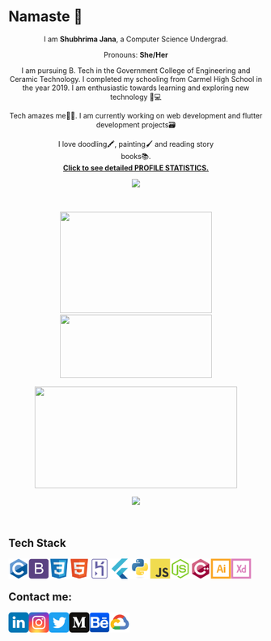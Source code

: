 # Namaste 🙏 

<p align="center">I am <strong>Shubhrima Jana</strong>, a Computer Science Undergrad.</p>
 <p align="center">Pronouns: <strong>She/Her</strong></p>
 <p align="center" >I am pursuing B. Tech  in the Government College of Engineering and Ceramic Technology. I completed my schooling from Carmel High School in the year 2019. I am enthusiastic towards learning and exploring new technology 📱💻</p>
<p align="center"> Tech amazes me📳📴. I am currently working on web development and flutter development projects🗃 </p>
<p align="center" style="margin: 0 19%";> I love doodling🖍, painting🖌 and reading story books📚. </p>
<p align="center" style="margin: 0 19%";><a href="https://profile-summary-for-github.com/user/shubhrima"><strong>Click to see detailed PROFILE STATISTICS.</strong></a></p>
<p align="center"><img src="https://activity-graph.herokuapp.com/graph?username=shubhrima&bg_color=000000&color=FFFFFF&line=FFFFFF&point=00FF00"></p>
<br>

<p align ="center" width = "45%"> <a href="https://github-readme-stats.vercel.app/api?username=shubhrima"><img src="https://github-readme-stats.vercel.app/api?username=shubhrima&hide=stars&count_private=true&show_icons=true" width="300" height="200"/></a> <a href="https://github-readme-stats.vercel.app/api/top-langs/?username=shubhrima&exclude_repo=quiz"> <img src="https://github-readme-stats.vercel.app/api/top-langs/?username=shubhrima&exclude_repo=quiz&layout=compact&langs_count=6" width="300" height="125"/></a></p>
<p align="center"><a href="https://github-readme-streak-stats.herokuapp.com/?user=shubhrima&theme=dark">
<img src="https://github-readme-streak-stats.herokuapp.com/?user=shubhrima&theme=dark" width="400" height="200"/></a>
</p>
<p align="center"> <a href="https://github-profile-trophy.vercel.app/?username=shubhrima"><img src="https://github-profile-trophy.vercel.app/?username=shubhrima"/></a> </p>

<br>

## Tech Stack
[<img align = "left" width = "40px" height = "40px" src = "https://github.com/devicons/devicon/blob/master/icons/c/c-original.svg"/>]()
[<img align = "left" width = "40px" height = "40px" src = "https://github.com/devicons/devicon/blob/master/icons/bootstrap/bootstrap-plain.svg"/>]()
[<img align = "left" width = "40px" height = "40px" src = "https://github.com/devicons/devicon/blob/master/icons/css3/css3-original.svg"/>]()
[<img align = "left" width = "40px" height = "40px" src = "https://github.com/devicons/devicon/blob/master/icons/html5/html5-original.svg"/>]()
[<img align = "left" width = "40px" height = "40px" src = "https://github.com/devicons/devicon/blob/master/icons/heroku/heroku-original.svg"/>]()
[<img align = "left" width="40px" height="40px" src="https://github.com/devicons/devicon/blob/master/icons/flutter/flutter-original.svg"/>]()
[<img align = "left" width = "40px" height = "40px" src = "https://github.com/devicons/devicon/blob/master/icons/python/python-original.svg"/>]()
[<img align = "left" width = "40px" height = "40px" src = "https://github.com/devicons/devicon/blob/master/icons/javascript/javascript-original.svg"/>]()
[<img align = "left" width="40px" height="40px" src="https://github.com/devicons/devicon/blob/master/icons/nodejs/nodejs-original.svg"/>]()
[<img align = "left" width = "40px" height = "40px" src = "https://github.com/devicons/devicon/blob/master/icons/cplusplus/cplusplus-original.svg"/>]()
[<img align = "left" width = "40px" height = "40px" src = "https://github.com/devicons/devicon/blob/master/icons/illustrator/illustrator-line.svg"/>]()
[<img align = "left" width = "40px" height = "40px" src = "https://github.com/devicons/devicon/blob/master/icons/xd/xd-line.svg"/>]()

<br>
<br>

## Contact me:
[<img align = "left" width = "40px" height = "40px" src = "https://github.com/edent/SuperTinyIcons/blob/master/images/svg/linkedin.svg">](https://www.linkedin.com/in/shubhrima-jana/)
[<img align = "left" width = "40px" height = "40px" src = "https://github.com/edent/SuperTinyIcons/blob/master/images/svg/instagram.svg">](https://www.instagram.com/_shubhrima_/)
[<img align = "left" width = "40px" height = "40px" src = "https://github.com/edent/SuperTinyIcons/blob/master/images/svg/twitter.svg">](https://twitter.com/Shubhrima2)
[<img align = "left" width = "40px" height = "40px" src = "https://github.com/edent/SuperTinyIcons/blob/master/images/svg/medium.svg">](https://shubhrimajana.medium.com/)
[<img align = "left" width = "40px" height = "40px" src = "https://github.com/devicons/devicon/blob/master/icons/behance/behance-original.svg">](https://www.behance.net/shubhrimajana/)
[<img align = "left" width = "40px" height = "40px" src = "https://github.com/devicons/devicon/blob/master/icons/googlecloud/googlecloud-original.svg"/>](https://google.qwiklabs.com/public_profiles/6097f24d-d683-4a1c-a6d1-48f03e84d735)

<br>

